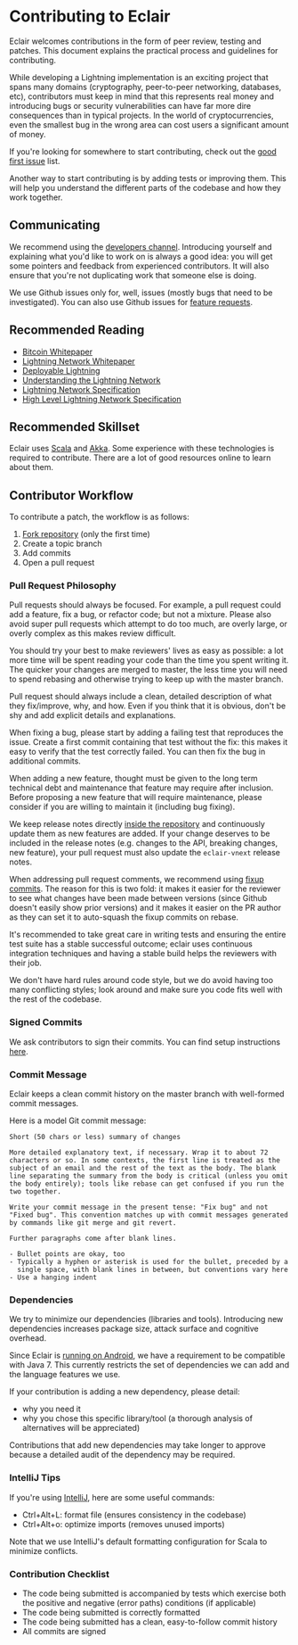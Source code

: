 # Contributing to Eclair

Eclair welcomes contributions in the form of peer review, testing and patches.
This document explains the practical process and guidelines for contributing.

While developing a Lightning implementation is an exciting project that spans many domains
(cryptography, peer-to-peer networking, databases, etc), contributors must keep in mind that this
represents real money and introducing bugs or security vulnerabilities can have far more dire
consequences than in typical projects. In the world of cryptocurrencies, even the smallest bug in
the wrong area can cost users a significant amount of money.

If you're looking for somewhere to start contributing, check out the [good first issue](https://github.com/acinq/eclair/issues?q=is%3Aopen+is%3Aissue+label%3A"good+first+issue") list.

Another way to start contributing is by adding tests or improving them.
This will help you understand the different parts of the codebase and how they work together.

## Communicating

We recommend using the [developers channel](https://github.com/ACINQ/eclair/discussions/categories/developers).
Introducing yourself and explaining what you'd like to work on is always a good idea: you will get
some pointers and feedback from experienced contributors. It will also ensure that you're not
duplicating work that someone else is doing.

We use Github issues only for, well, issues (mostly bugs that need to be investigated).
You can also use Github issues for [feature requests](https://github.com/acinq/eclair/issues?q=is%3Aissue+label%3A"feature+request").

## Recommended Reading

- [Bitcoin Whitepaper](https://bitcoin.org/bitcoin.pdf)
- [Lightning Network Whitepaper](https://lightning.network/lightning-network-paper.pdf)
- [Deployable Lightning](https://github.com/ElementsProject/lightning/raw/master/doc/deployable-lightning.pdf)
- [Understanding the Lightning Network](https://bitcoinmagazine.com/articles/understanding-the-lightning-network-part-building-a-bidirectional-payment-channel-1464710791)
- [Lightning Network Specification](https://github.com/lightningnetwork/lightning-rfc)
- [High Level Lightning Network Specification](https://medium.com/@rusty_lightning/the-bitcoin-lightning-spec-part-1-8-a7720fb1b4da)

## Recommended Skillset

Eclair uses [Scala](https://www.scala-lang.org/) and [Akka](https://akka.io/).
Some experience with these technologies is required to contribute.
There are a lot of good resources online to learn about them.

## Contributor Workflow

To contribute a patch, the workflow is as follows:

1. [Fork repository](https://help.github.com/en/github/getting-started-with-github/fork-a-repo) (only the first time)
2. Create a topic branch
3. Add commits
4. Open a pull request

### Pull Request Philosophy

Pull requests should always be focused. For example, a pull request could add a feature, fix a bug,
or refactor code; but not a mixture.
Please also avoid super pull requests which attempt to do too much, are overly large, or overly
complex as this makes review difficult.

You should try your best to make reviewers' lives as easy as possible: a lot more time will be
spent reading your code than the time you spent writing it.
The quicker your changes are merged to master, the less time you will need to spend rebasing and
otherwise trying to keep up with the master branch.

Pull request should always include a clean, detailed description of what they fix/improve, why,
and how.
Even if you think that it is obvious, don't be shy and add explicit details and explanations.

When fixing a bug, please start by adding a failing test that reproduces the issue.
Create a first commit containing that test without the fix: this makes it easy to verify that the
test correctly failed. You can then fix the bug in additional commits.

When adding a new feature, thought must be given to the long term technical debt and maintenance
that feature may require after inclusion. Before proposing a new feature that will require
maintenance, please consider if you are willing to maintain it (including bug fixing).

We keep release notes directly [inside the repository](./docs/release-notes) and continuously
update them as new features are added. If your change deserves to be included in the release notes
(e.g. changes to the API, breaking changes, new feature), your pull request must also update the
`eclair-vnext` release notes.

When addressing pull request comments, we recommend using [fixup commits](https://robots.thoughtbot.com/autosquashing-git-commits).
The reason for this is two fold: it makes it easier for the reviewer to see what changes have been
made between versions (since Github doesn't easily show prior versions) and it makes it easier on
the PR author as they can set it to auto-squash the fixup commits on rebase.

It's recommended to take great care in writing tests and ensuring the entire test suite has a
stable successful outcome; eclair uses continuous integration techniques and having a stable build
helps the reviewers with their job.

We don't have hard rules around code style, but we do avoid having too many conflicting styles;
look around and make sure you code fits well with the rest of the codebase.

### Signed Commits

We ask contributors to sign their commits.
You can find setup instructions [here](https://help.github.com/en/github/authenticating-to-github/signing-commits).

### Commit Message

Eclair keeps a clean commit history on the master branch with well-formed commit messages.

Here is a model Git commit message:

```text
Short (50 chars or less) summary of changes

More detailed explanatory text, if necessary. Wrap it to about 72
characters or so. In some contexts, the first line is treated as the
subject of an email and the rest of the text as the body. The blank
line separating the summary from the body is critical (unless you omit
the body entirely); tools like rebase can get confused if you run the
two together.

Write your commit message in the present tense: "Fix bug" and not
"Fixed bug". This convention matches up with commit messages generated
by commands like git merge and git revert.

Further paragraphs come after blank lines.

- Bullet points are okay, too
- Typically a hyphen or asterisk is used for the bullet, preceded by a
  single space, with blank lines in between, but conventions vary here
- Use a hanging indent
```

### Dependencies

We try to minimize our dependencies (libraries and tools). Introducing new dependencies increases
package size, attack surface and cognitive overhead.

Since Eclair is [running on Android](https://github.com/acinq/eclair-mobile), we have a requirement
to be compatible with Java 7. This currently restricts the set of dependencies we can add and the
language features we use.

If your contribution is adding a new dependency, please detail:

- why you need it
- why you chose this specific library/tool (a thorough analysis of alternatives will be
  appreciated)

Contributions that add new dependencies may take longer to approve because a detailed audit of the
dependency may be required.

### IntelliJ Tips

If you're using [IntelliJ](https://www.jetbrains.com/idea/), here are some useful commands:

- Ctrl+Alt+L: format file (ensures consistency in the codebase)
- Ctrl+Alt+o: optimize imports (removes unused imports)

Note that we use IntelliJ's default formatting configuration for Scala to minimize conflicts.

### Contribution Checklist

- The code being submitted is accompanied by tests which exercise both the positive and negative
  (error paths) conditions (if applicable)
- The code being submitted is correctly formatted
- The code being submitted has a clean, easy-to-follow commit history
- All commits are signed
